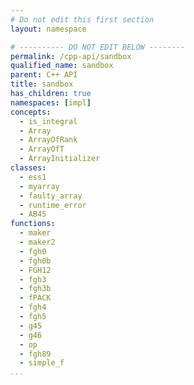 ```yaml
---
# Do not edit this first section
layout: namespace

# ---------- DO NOT EDIT BELOW --------
permalink: /cpp-api/sandbox
qualified_name: sandbox
parent: C++ API
title: sandbox
has_children: true
namespaces: [impl]
concepts:
  - is_integral
  - Array
  - ArrayOfRank
  - ArrayOfT
  - ArrayInitializer
classes:
  - ess1
  - myarray
  - faulty_array
  - runtime_error
  - AB45
functions:
  - maker
  - maker2
  - fgh0
  - fgh0b
  - FGH12
  - fgh3
  - fgh3b
  - fPACK
  - fgh4
  - fgh5
  - g45
  - g46
  - op
  - fgh89
  - simple_f
...
```



